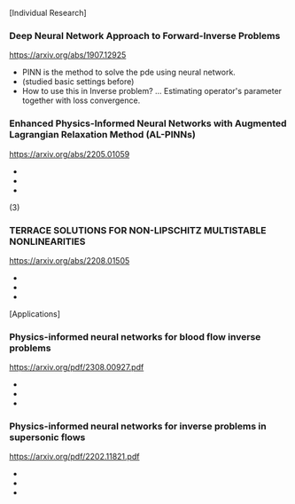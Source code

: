 [Individual Research]

### Deep Neural Network Approach to Forward-Inverse Problems

<https://arxiv.org/abs/1907.12925>

- PINN is the method to solve the pde using neural network.
- (studied basic settings before)
- How to use this in Inverse problem? ... Estimating operator's parameter together with loss convergence.

### Enhanced Physics-Informed Neural Networks with Augmented Lagrangian Relaxation Method (AL-PINNs)

<https://arxiv.org/abs/2205.01059>

-
-
-

(3)
### TERRACE SOLUTIONS FOR NON-LIPSCHITZ MULTISTABLE NONLINEARITIES
<https://arxiv.org/abs/2208.01505>

-
-
-






[Applications]

### Physics-informed neural networks for blood flow inverse problems

<https://arxiv.org/pdf/2308.00927.pdf>

-
-
-

### Physics-informed neural networks for inverse problems in supersonic flows

<https://arxiv.org/pdf/2202.11821.pdf>

-
-
-
